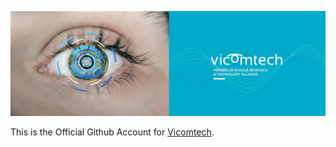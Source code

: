 ![Vicomtech Logo](./vicomtech.jpeg)

This is the Official Github Account for [Vicomtech](https://www.vicomtech.org).
